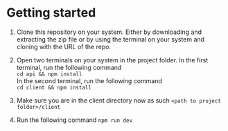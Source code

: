 # Getting started

1. Clone this repository on your system. Either by downloading and extracting the zip file or by using
the terminal on your system and cloning with the URL of the repo.

2. Open two terminals on your system in the project folder. In the first terminal, run the following command   
`cd api && npm install`  
In the second terminal, run the following command  
`cd client && npm install`

3. Make sure you are in the client directory now as such `<path to project folder>/client`

4. Run the following command `npm run dev` 

